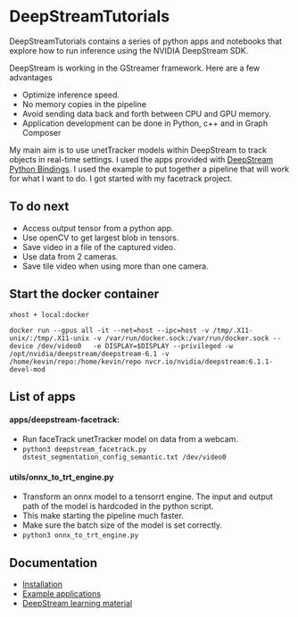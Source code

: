 # DeepStreamTutorials

DeepStreamTutorials contains a series of python apps and notebooks that explore how to run inference using the NVIDIA DeepStream SDK. 

DeepStream is working in the GStreamer framework. Here are a few advantages

* Optimize inference speed.
* No memory copies in the pipeline
* Avoid sending data back and forth between CPU and GPU memory.
* Application development can be done in Python, c++ and in Graph Composer

My main aim is to use unetTracker models within DeepStream to track objects in real-time settings.
I used the apps provided with [DeepStream Python Bindings](https://github.com/NVIDIA-AI-IOT/deepstream_python_apps).
I used the example to put together a pipeline that will work for what I want to do.
I got started with my facetrack project.


## To do next

* Access output tensor from a python app.
* Use openCV to get largest blob in tensors.
* Save video in a file of the captured video.
* Use data from 2 cameras.
* Save tile video when using more than one camera.


## Start the docker container

```
xhost + local:docker

docker run --gpus all -it --net=host --ipc=host -v /tmp/.X11-unix/:/tmp/.X11-unix -v /var/run/docker.sock:/var/run/docker.sock --device /dev/video0   -e DISPLAY=$DISPLAY --privileged -w /opt/nvidia/deepstream/deepstream-6.1 -v /home/kevin/repo:/home/kevin/repo nvcr.io/nvidia/deepstream:6.1.1-devel-mod
```

## List of apps

#### apps/deepstream-facetrack: 
* Run faceTrack unetTracker model on data from a webcam.
* `python3 deepstream_facetrack.py  dstest_segmentation_config_semantic.txt /dev/video0`

#### utils/onnx_to_trt_engine.py
* Transform an onnx model to a tensorrt engine. The input and output path of the model is hardcoded in the python script.
* This make starting the pipeline much faster.
* Make sure the batch size of the model is set correctly.
* `python3 onnx_to_trt_engine.py`

## Documentation

* [Installation](doc/install.md)
* [Example applications](doc/example_apps.md)
* [DeepStream learning material](doc/learning.md)
